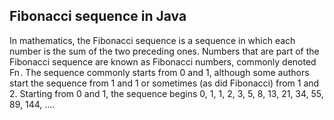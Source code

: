## Fibonacci sequence in Java

In mathematics, the Fibonacci sequence is a sequence in which each number is the sum of the two preceding ones. Numbers that are part of the Fibonacci sequence are known as Fibonacci numbers, commonly denoted Fn . The sequence commonly starts from 0 and 1, although some authors start the sequence from 1 and 1 or sometimes (as did Fibonacci) from 1 and 2. Starting from 0 and 1, the sequence begins 0, 1, 1, 2, 3, 5, 8, 13, 21, 34, 55, 89, 144, ....

